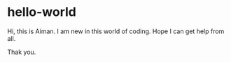 # hello-world

Hi, this is Aiman. I am new in this world of coding. Hope I can get help from all.

Thak you.
